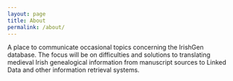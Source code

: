 ```yaml
---
layout: page
title: About
permalink: /about/
---
```


A place to communicate occasional topics concerning the IrishGen
database. The focus will be on difficulties and solutions to
translating medieval Irish genealogical information from manuscript
sources to Linked Data and other information retrieval systems.

